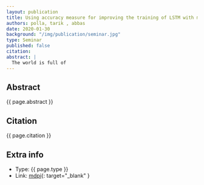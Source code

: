 ```yaml
---
layout: publication
title: Using accuracy measure for improving the training of LSTM with meta-heuristic algorithms
authors: polla, tarik , abbas
date: 2020-01-30
background: "/img/publication/seminar.jpg"
type: Seminar
published: false
citation:
abstract: |
  The world is full of
---
```


## Abstract

{{ page.abstract }}

## Citation

{{ page.citation }}

## Extra info

- Type: {{ page.type }}
- Link: [mdpi](https://www.mdpi.com/2227-7390/8/12/2171/pdf){: target="\_blank" }
